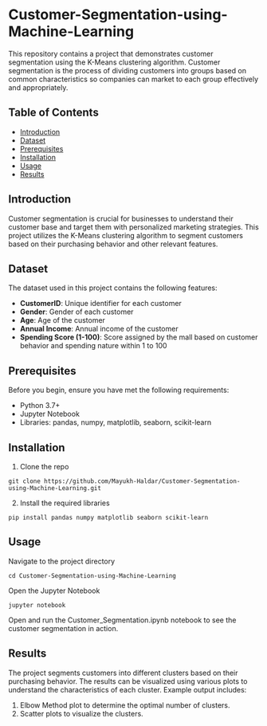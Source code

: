 # Customer-Segmentation-using-Machine-Learning

This repository contains a project that demonstrates customer segmentation using the K-Means clustering algorithm. Customer segmentation is the process of dividing customers into groups based on common characteristics so companies can market to each group effectively and appropriately.

## Table of Contents
- [Introduction](#introduction)
- [Dataset](#dataset)
- [Prerequisites](#prerequisites)
- [Installation](#installation)
- [Usage](#usage)
- [Results](#results)

## Introduction
Customer segmentation is crucial for businesses to understand their customer base and target them with personalized marketing strategies. This project utilizes the K-Means clustering algorithm to segment customers based on their purchasing behavior and other relevant features.

## Dataset
The dataset used in this project contains the following features:
- **CustomerID**: Unique identifier for each customer
- **Gender**: Gender of each customer
- **Age**: Age of the customer
- **Annual Income**: Annual income of the customer
- **Spending Score (1-100)**: Score assigned by the mall based on customer behavior and spending nature within 1 to 100

## Prerequisites
Before you begin, ensure you have met the following requirements:
- Python 3.7+
- Jupyter Notebook
- Libraries: pandas, numpy, matplotlib, seaborn, scikit-learn

## Installation
1. Clone the repo
 ```
 git clone https://github.com/Mayukh-Haldar/Customer-Segmentation-using-Machine-Learning.git
 ```
2. Install the required libraries
```
pip install pandas numpy matplotlib seaborn scikit-learn
```
## Usage
Navigate to the project directory
```
cd Customer-Segmentation-using-Machine-Learning
```
Open the Jupyter Notebook
```
jupyter notebook
```
Open and run the Customer_Segmentation.ipynb notebook to see the customer segmentation in action.
## Results
The project segments customers into different clusters based on their purchasing behavior. The results can be visualized using various plots to understand the characteristics of each cluster. Example output includes:

1. Elbow Method plot to determine the optimal number of clusters.
2. Scatter plots to visualize the clusters.
